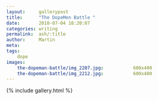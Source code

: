 ```yaml
---
layout:     gallerypost
title:      "The DopeMen Battle "
date:       2010-07-04 18:20:07
categories: writing
permalink:  ash/:title
author:     Martin
meta:
tags:
    dope
images:
    the-dopeman-battle/img_2207.jpg:           600x400
    the-dopeman-battle/img_2212.jpg:           600x400
---
```


{% include gallery.html %}
